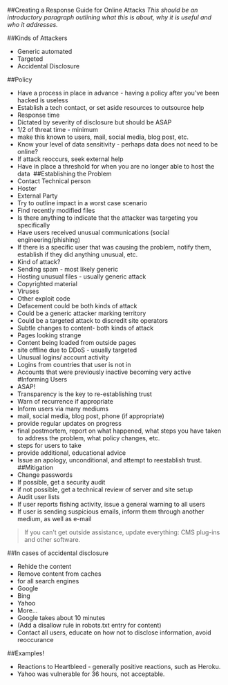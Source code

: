 ##Creating a Response Guide for Online Attacks
*This should be an introductory paragraph outlining what this is about, why it is useful and who it addresses.*

##Kinds of Attackers
* Generic automated
* Targeted
* Accidental Disclosure

##Policy
* Have a process in place in advance - having a policy after you've been hacked is useless
* Establish a tech contact, or set aside resources to outsource help
* Response time
* Dictated by severity of disclosure but should be ASAP
* 1/2 of threat time - minimum
* make this known to users, mail, social media, blog post, etc.
* Know your level of data sensitivity - perhaps data does not need to be online?
* If attack reoccurs, seek external help
* Have in place a threshold for when you are no longer able to host the data 
##Establishing the Problem
* Contact Technical person
* Hoster
* External Party
* Try to outline impact in a worst case scenario
* Find recently modified files
* Is there anything to indicate that the attacker was targeting you specifically
* Have users received unusual communications (social engineering/phishing)
* If there is a specific user that was causing the problem, notify them, establish if they did anything unusual, etc.
* Kind of attack?
* Sending spam - most likely generic
* Hosting unusual files - usually generic attack
* Copyrighted material
* Viruses
* Other exploit code
* Defacement could be both kinds of attack
* Could be a generic attacker marking territory
* Could be a targeted attack to discredit site operators
* Subtle changes to content- both kinds of attack
* Pages looking strange
* Content being loaded from outside pages
* site offline due to DDoS - usually targeted
* Unusual logins/ account activity
* Logins from countries that user is not in
* Accounts that were previously inactive becoming very active 
#Informing Users
* ASAP!
* Transparency is the key to re-establishing trust
* Warn of recurrence if appropriate
* Inform users via many mediums
* mail, social media, blog post, phone (if appropriate)
* provide regular updates on progress
* final postmortem, report on what happened, what steps you have taken to address the problem, what policy changes, etc.
* steps for users to take
* provide additional, educational advice
* Issue an apology, unconditional, and attempt to reestablish trust. 
##Mitigation
* Change passwords
* If possible, get a security audit
* if not possible, get a technical review of server and site setup
* Audit user lists
* If user reports fishing activity, issue a general warning to all users
* If user is sending suspicious emails, inform them through another medium, as well as e-mail

> If you can't get outside assistance, update everything: CMS plug-ins and other software.

##In cases of accidental disclosure
* Rehide the content
* Remove content from caches
*  for all search engines
*  Google
*  Bing
*  Yahoo
*  More...
*  Google takes about 10 minutes
* (Add a disallow rule in robots.txt entry for content)
* Contact all users, educate on how not to disclose information, avoid reoccurance

##Examples!
* Reactions to Heartbleed - generally positive reactions, such as Heroku.
* Yahoo was vulnerable for 36 hours, not acceptable.
